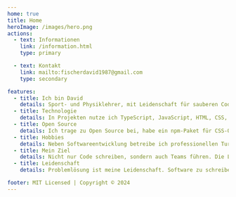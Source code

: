 ```yaml
---
home: true
title: Home
heroImage: /images/hero.png
actions:
  - text: Informationen
    link: /information.html
    type: primary

  - text: Kontakt
    link: mailto:fischerdavid1987@gmail.com
    type: secondary

features:
  - title: Ich bin David
    details: Sport- und Physiklehrer, mit Leidenschaft für sauberen Code und innovatives Frontend. Seit 2017 vertiefe ich mich in die Welt des Codes, vor allem in Frontend-Technologien.
  - title: Technologie
    details: In Projekten nutze ich TypeScript, JavaScript, HTML, CSS, wobei Vue.js mein Favorit ist. Als großer Fan bleibe ich stets up-to-date und verfolge aktiv die Entwicklung.
  - title: Open Source
    details: Ich trage zu Open Source bei, habe ein npm-Paket für CSS-Organisation erstellt und setze mich für die Stärkung der Entwicklergemeinschaft ein.
  - title: Hobbies
    details: Neben Softwareentwicklung betreibe ich professionellen Turniertanz im Lateinbereich. Diese Kombination aus Technik und Anmut inspiriert mich und hält mich fit.
  - title: Mein Ziel
    details: Nicht nur Code schreiben, sondern auch Teams führen. Die Leitung eines Competence Teams steht auf meiner Agenda, da ich an beste Ergebnisse durch Zusammenarbeit glaube.
  - title: Leidenschaft
    details: Problemlösung ist meine Leidenschaft. Software zu schreiben, die effizient und nutzerfreundlich ist, treibt mich an.

footer: MIT Licensed | Copyright © 2024
---
```

